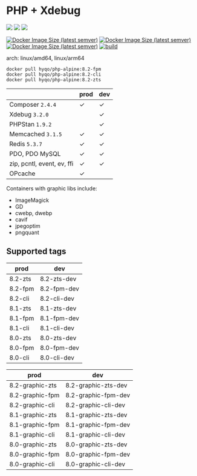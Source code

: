 # PHP + Xdebug

![](https://img.shields.io/badge/-8.2.0-informational) ![](https://img.shields.io/badge/-8.1.13-informational) ![](https://img.shields.io/badge/-8.0.26-informational) 

[![Docker Image Size (latest semver)](https://img.shields.io/docker/image-size/hyqo/php-alpine/8.2-zts?label=w%2Fo%20graphic%20libs)](https://hub.docker.com/r/hyqo/php-alpine)
[![Docker Image Size (latest semver)](https://img.shields.io/docker/image-size/hyqo/php-alpine/8.2-graphic-zts?label=w%2F%20graphic%20libs)](https://hub.docker.com/r/hyqo/php-alpine)
[![Docker Image Size (latest semver)](https://img.shields.io/docker/pulls/hyqo/php-alpine)](https://hub.docker.com/r/hyqo/php-alpine)
[![build](https://github.com/hyqo/docker-php-alpine/actions/workflows/build.yml/badge.svg?event=push)](https://github.com/hyqo/docker-php-alpine/actions/workflows/build.yml)

arch: linux/amd64, linux/arm64

```
docker pull hyqo/php-alpine:8.2-fpm
docker pull hyqo/php-alpine:8.2-cli
docker pull hyqo/php-alpine:8.2-zts
```

|                                   | prod    | dev     |
|-----------------------------------|---------|---------|
| Composer `2.4.4`   | &check; | &check; |
| Xdebug `3.2.0`       |         | &check; |
| PHPStan `1.9.2`     |         | &check; |
| Memcached `3.1.5` | &check; | &check; |
| Redis `5.3.7`         | &check; | &check; |
| PDO, PDO MySQL                    | &check; | &check; |
| zip, pcntl, event, ev, ffi        | &check; | &check; |
| OPcache                           | &check; |         |

Containers with graphic libs include:
* ImageMagick
* GD
* cwebp, dwebp
* cavif
* jpegoptim
* pngquant

## Supported tags

| prod | dev |
| --- | --- |
| 8.2-zts | 8.2-zts-dev |
| 8.2-fpm | 8.2-fpm-dev |
| 8.2-cli | 8.2-cli-dev |
| 8.1-zts | 8.1-zts-dev |
| 8.1-fpm | 8.1-fpm-dev |
| 8.1-cli | 8.1-cli-dev |
| 8.0-zts | 8.0-zts-dev |
| 8.0-fpm | 8.0-fpm-dev |
| 8.0-cli | 8.0-cli-dev |


| prod | dev |
| --- | --- |
| 8.2-graphic-zts | 8.2-graphic-zts-dev |
| 8.2-graphic-fpm | 8.2-graphic-fpm-dev |
| 8.2-graphic-cli | 8.2-graphic-cli-dev |
| 8.1-graphic-zts | 8.1-graphic-zts-dev |
| 8.1-graphic-fpm | 8.1-graphic-fpm-dev |
| 8.1-graphic-cli | 8.1-graphic-cli-dev |
| 8.0-graphic-zts | 8.0-graphic-zts-dev |
| 8.0-graphic-fpm | 8.0-graphic-fpm-dev |
| 8.0-graphic-cli | 8.0-graphic-cli-dev |

